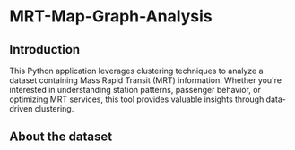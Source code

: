 # MRT-Map-Graph-Analysis

## Introduction
This Python application leverages clustering techniques to analyze a dataset containing Mass Rapid Transit (MRT) information. Whether you're interested in understanding station patterns, passenger behavior, or optimizing MRT services, this tool provides valuable insights through data-driven clustering.

## About the dataset
